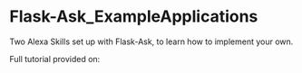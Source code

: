 # Flask-Ask_ExampleApplications
Two Alexa Skills set up with Flask-Ask, to learn how to implement your own.

Full tutorial provided on:

